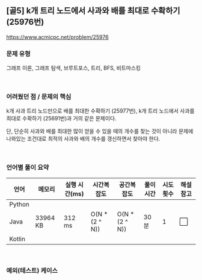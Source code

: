 ## [골5] k개 트리 노드에서 사과와 배를 최대로 수확하기 (25976번)

https://www.acmicpc.net/problem/25976

### 문제 유형

그래프 이론, 그래프 탐색, 브루트포스, 트리, BFS, 비트마스킹

<br>

### 어려웠던 점 / 문제의 핵심

k개 사과 트리 노드만으로 배를 최대한 수확하기 (25977번), k개 트리 노드에서 사과를 최대로 수확하기 (25691번)과 거의 같은 문제이다.

단, 단순히 사과와 배를 최대한 많이 얻을 수 있을 때의 개수를 찾는 것이 아니라 문제에 나와있는 조건대로 최적의 사과와 배의 개수를 갱신하면서 찾아야 한다.

<br>

### 언어별 풀이 요약

| 언어   | 메모리   | 실행 시간(ms) | 시간복잡도     | 공간복잡도     | 풀이 시간 | 시도 횟수 | 해설 참고            |
| ------ | -------- | ------------- | -------------- | -------------- | --------- | --------- | -------------------- |
| Python |          |               |                |                |           |           |                      |
| Java   | 33964 KB | 312 ms        | O(N * (2 ^ N)) | O(N * (2 ^ N)) | 30분      | 1         | :white_large_square: |
| Kotlin |          |               |                |                |           |           |                      |

<br>

### 예외(테스트) 케이스

```
```

